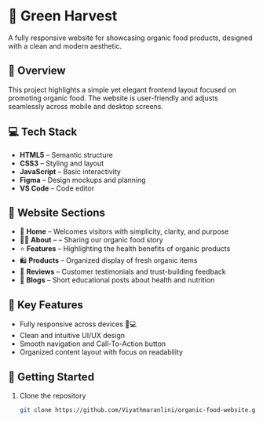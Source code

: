 # 🌿 Green Harvest

A fully responsive website for showcasing organic food products, designed with a clean and modern aesthetic.

## 🌱 Overview

This project highlights a simple yet elegant frontend layout focused on promoting organic food. The website is user-friendly and adjusts seamlessly across mobile and desktop screens.

## 💻 Tech Stack

- **HTML5** – Semantic structure
- **CSS3** – Styling and layout
- **JavaScript** – Basic interactivity
- **Figma** – Design mockups and planning
- **VS Code** – Code editor

## 🛒 Website Sections

- 🏡 **Home** – Welcomes visitors with simplicity, clarity, and purpose
- 👩‍🌾 **About** – – Sharing our organic food story 
- ⭐ **Features** – Highlighting the health benefits of organic products  
- 🛍 **Products** – Organized display of fresh organic items  
- 💬 **Reviews** – Customer testimonials and trust-building feedback  
- 📰 **Blogs** – Short educational posts about health and nutrition  

## 🎯 Key Features

- Fully responsive across devices 📱💻  
- Clean and intuitive UI/UX design  
- Smooth navigation and Call-To-Action button  
- Organized content layout with focus on readability  











## 🚀 Getting Started

1. Clone the repository  
   ```bash
   git clone https://github.com/Viyathmaranlini/organic-food-website.git
